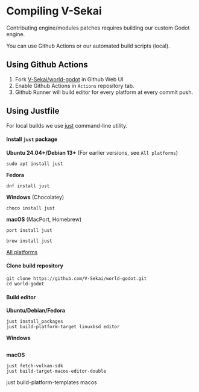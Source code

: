 # Compiling V-Sekai
Contributing engine/modules patches requires building our custom Godot engine.

You can use Github Actions or our automated build scripts (local).

## Using Github Actions
1. Fork [V-Sekai/world-godot](https://github.com/V-Sekai/world-godot) in Github Web UI
2. Enable Github Actions in `Actions` repository tab.
3. Github Runner will build editor for every platform at every commit push.

## Using Justfile
For local builds we use [just](https://github.com/casey/just) command-line utility.


#### Install `just` package
**Ubuntu 24.04+/Debian 13+** (For earlier versions, see `All platforms`)
```
sudo apt install just
```
**Fedora**
```
dnf install just
```
**Windows** (Chocolatey)
```
choco install just
```
**macOS** (MacPort, Homebrew)
```
port install just
```
```
brew install just
```
[All platforms](https://github.com/casey/just?tab=readme-ov-file#packages)

#### Clone build repository
```
git clone https://github.com/V-Sekai/world-godot.git
cd world-godot
```

#### Build editor
 **Ubuntu/Debian/Fedora**
```
just install_packages
just build-platform-target linuxbsd editor
```
**Windows**
```
```
**macOS**
```
just fetch-vulkan-sdk
just build-target-macos-editor-double
```



just build-platform-templates macos
